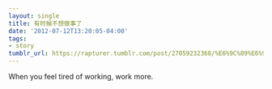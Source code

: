 ```yaml
---
layout: single
title: 有时候不想做事了
date: '2012-07-12T13:20:05-04:00'
tags:
- story
tumblr_url: https://rapturer.tumblr.com/post/27059232368/%E6%9C%89%E6%97%B6%E5%80%99%E4%B8%8D%E6%83%B3%E5%81%9A%E4%BA%8B%E4%BA%86
---
```

When you feel tired of working, work more.

